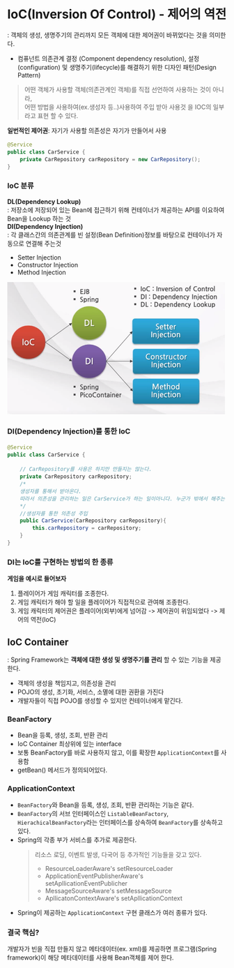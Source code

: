 # IoC(Inversion Of Control) - 제어의 역전
: 객체의 생성, 생명주기의 관리까지 모든 객체에 대한 제어권이 바뀌었다는 것을 의미한다.
- 컴퓨넌트 의존관계 결정 (Component dependency resolution), 설정(configuration) 및 생명주기(lifecycle)를 해결하기 위한 디자인 패턴(Design Pattern)
>어떤 객체가 사용할 객체(의존관계인 객체)를 직접 선언하여 사용하는 것이 아니라,  
>어떤 방법을 사용하여(ex.생성자 등..)사용하여 주입 받아 사용것 을 IOC의 일부라고 표현 할 수 있다.

**일번적인 제어권**: 자기가 사용할 의존성은 자기가 만들어서 사용
```java
@Service
public class CarService {
	private CarRepository carRepository = new CarRepository();
}
```

### IoC 분류
**DL(Dependency Lookup)**  
: 저장소에 저장되어 있는 Bean에 접근하기 위해 컨테이너가 제공하는 API를 이요하여 Bean을 Lookup 하는 것  
**DI(Dependency Injection)**  
: 각 클래스간의 의존관계를 빈 설정(Bean Definition)정보를 바탕으로 컨테이너가 자동으로 연결해 주는것
- Setter Injection
- Constructor Injection
- Method Injection  

<img width=500px src=./img/DI-DL.png>

### DI(Dependency Injection)를 통한 IoC
```java
@Service
public class CarService {
	
    // CarRepository를 사용은 하지만 만들지는 않는다.
	private CarRepository carRepository;
    /*
    생성자를 통해서 받아온다.
    따라서 의존성을 관리하는 일은 CarService가 하는 일이아니다. 누군가 밖에서 해주는 것이다.
    */
    //생성자를 통한 의존성 주입 
    public CarService(CarRepository carRepository){
    	this.carRepository = carRepository;
    }
}
```
### DI는 IoC를 구현하는 방법의 한 종류
**게임을 예시로 들어보자**
1. 플레이어가 게임 캐릭터를 조종한다.
2. 게임 캐릭터가 해야 할 일을 플레이어가 직접적으로 관여해 조종한다.
3. 게임 캐릭터의 제어권은 플레이어(외부)에게 넘어감 -> 제어권이 위임되었다 -> 제어의 역전(IoC)

## IoC Container
: Spring Framework는 **객체에 대한 생성 및 생명주기를 관리** 할 수 있는 기능을 제공한다.
- 객체의 생성을 책임지고, 의존성을 관리
- POJO의 생성, 초기화, 서비스, 소멸에 대한 권환을 가진다
- 개발자들이 직접 POJO를 생성할 수 있지만 컨테이너에게 맡긴다.

### BeanFactory
- Bean을 등록, 생성, 조회, 반환 관리
- IoC Container 최상위에 있는 interface
- 보통 BeanFactory를 바로 사용하지 않고, 이를 확장한 `ApplicationContext`를 사용함
- getBean() 메서드가 정의되어있다.
### ApplicationContext
- `BeanFactory`와 Bean을 등록, 생성, 조회, 반환 관리하는 기능은 같다.
- `BeanFactory`의 서브 인터페이스인 `ListableBeanFactory`, `HierachicalBeanFactory`라는 인터페이스를 상속하여 `BeanFactory`를 상속하고 있다.
- Spring의 각종 부가 서비스를 추가로 제공한다.
    > 리소스 로딩, 이벤트 발생, 다국어 등 추가적인 기능들을 갖고 있다.
    >- ResourceLoaderAware's setResourceLoader
    >- ApplicationEventPublisherAware's setApllicationEventPublicher
    >- MessageSourceAware's setMessageSource
    >- ApllicatonContextAware's setApllicationContext
- Spring이 제공하는 `ApplicationContext` 구현 클래스가 여러 종류가 있다.

### 결국 핵심?
개발자가 빈을 직접 만들지 않고 메타데이터(ex. xml)를 제공하면 프로그램(Spring framework)이 해당 메타데이터를 사용해 Bean객체를 제어 한다.